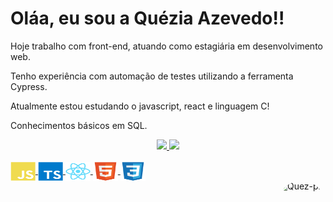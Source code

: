 # Oláa, eu sou a Quézia Azevedo!!

Hoje trabalho com front-end, atuando como estagiária em desenvolvimento web.

Tenho experiência com automação de testes utilizando a ferramenta Cypress.

Atualmente estou estudando o javascript, react e linguagem C!

Conhecimentos básicos em SQL.

<div align="center">
  <a href="https://github.com/quezia-azevedo">
  <img height="150em" src="https://github-readme-stats.vercel.app/api?username=quezia-azevedo&show_icons=true&theme=radical&include_all_commits=true&count_private=true">
  <img height="150em" src="https://github-readme-stats.vercel.app/api/top-langs/?username=quezia-azevedo&layout=compact&langs_count=7&theme=synthwave">
</div>
  
  <div style="display: inline_block"><br>
  <img align="center" alt="Quez-Js" height="30" width="40" src="https://raw.githubusercontent.com/devicons/devicon/master/icons/javascript/javascript-plain.svg">
  <img align="center" alt="Quez-Ts" height="30" width="40" src="https://raw.githubusercontent.com/devicons/devicon/master/icons/typescript/typescript-plain.svg">
  <img align="center" alt="Quez-React" height="30" width="40" src="https://raw.githubusercontent.com/devicons/devicon/master/icons/react/react-original.svg">
  <img align="center" alt="Quez-HTML" height="30" width="40" src="https://raw.githubusercontent.com/devicons/devicon/master/icons/html5/html5-original.svg">
  <img align="center" alt="Quez-CSS" height="30" width="40" src="https://raw.githubusercontent.com/devicons/devicon/master/icons/css3/css3-original.svg">
</div>
  
  <div>
    <img align="right" alt="Quez-pic" height="100" style="border-radius:50px;" src="https://i.imgur.com/8AUo9ni.png">
  </div>
  
 
